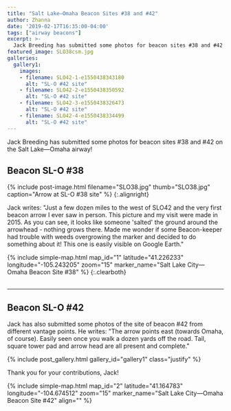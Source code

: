 ```yaml
---
title: "Salt Lake—Omaha Beacon Sites #38 and #42"
author: Zhanna
date: '2019-02-17T16:35:00-04:00'
tags: ["airway beacons"]
excerpt: >-
  Jack Breeding has submitted some photos for beacon sites #38 and #42 on the Salt Lake—Omaha airway!
featured_image: SLO38csm.jpg
galleries:
  gallery1:
    images:    
    - filename: SLO42-1-e1550438343180
      alt: "SL-O #42 site"
    - filename: SLO42-2-e1550438350592
      alt: "SL-O #42 site"
    - filename: SLO42-3-e1550438326473
      alt: "SL-O #42 site"
    - filename: SLO42-4-e1550438334499
      alt: "SL-O #42 site"   
---
```


Jack Breeding has submitted some photos for beacon sites #38 and #42 on the Salt Lake—Omaha airway!

## Beacon SL-O #38

{% include post-image.html filename="SLO38.jpg" thumb="SLO38.jpg" caption="Arrow at SL-O #38 site" %}
{:.alignright}

Jack writes: "Just a few dozen miles to the west of SLO42 and the very first beacon arrow I ever saw in person.  This picture and my visit were made in 2015.  As you can see, it looks like someone 'salted' the ground around the arrowhead - nothing grows there.  Made me wonder if some Beacon-keeper had trouble with weeds overgrowing the marker and decided to do something about it!  This one is easily visible on Google Earth."


{% include simple-map.html map_id="1" latitude="41.226233" longitude="-105.243205" zoom="15" marker_name="Salt Lake City—Omaha Beacon Site #38" %}
{:.clearboth}
<br>
<br>

___


## Beacon SL-O #42


Jack has also submitted some photos of the site of beacon #42 from different vantage points.  He writes: "The arrow points east (towards Omaha, of course). Easily seen once you walk a dozen yards off the road. Tail, square tower pad and arrow head are all present and complete."

{% include post_gallery.html gallery_id="gallery1" class="justify" %}

Thank you for your contributions, Jack!

{% include simple-map.html map_id="2" latitude="41.164783" longitude="-104.674512" zoom="15" marker_name="Salt Lake City—Omaha Beacon Site #42" align="" %}


